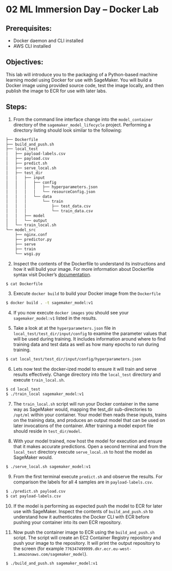 # 02 ML Immersion Day – Docker Lab

## Prerequisites:
-   Docker daemon and CLI installed
-   AWS CLI installed

## Objectives:

This lab will introduce you to the packaging of a Python-based machine
learning model using Docker for use with SageMaker. You will build a
Docker image using provided source code, test the image locally, and
then publish the image to ECR for use with later labs.

## Steps:
1.  From the command line interface change into the `model_container` directory of the `sagemaker_model_lifecycle` project.  Performing a directory listing should look similar to the following:
```bash
├── Dockerfile
├── build_and_push.sh
├── local_test
│   ├── payload-labels.csv
│   ├── payload.csv
│   ├── predict.sh
│   ├── serve_local.sh
│   ├── test_dir
│   │   ├── input
│   │   │   ├── config
│   │   │   │   ├── hyperparameters.json
│   │   │   │   └── resourceConfig.json
│   │   │   └── data
│   │   │       └── train
│   │   │           ├── test_data.csv
│   │   │           └── train_data.csv
│   │   ├── model
│   │   └── output
│   └── train_local.sh
└── model_src
    ├── nginx.conf
    ├── predictor.py
    ├── serve
    ├── train
    └── wsgi.py
```
2.  Inspect the contents of the Dockerfile to understand its instructions and how it will build your image. For more information about Dockerfile syntax visit Docker’s [documentation](https://docs.docker.com/engine/reference/builder/).
```bash
$ cat Dockerfile
```

3. Execute `docker build` to build your Docker image from the `Dockerfile`
```bash
$ docker build . -t sagemaker_model:v1
```

4.  If you now execute `docker images` you should see your `sagemaker_model:v1` listed in the results.

1. Take a look at at the `hyperparameters.json` file in `local_test/test_dir/input/config` to examine the parameter values that  will be used during training. It includes information around where to find training data and test data as well as how many epochs to run during training.
```bash    
$ cat local_test/test_dir/input/config/hyperparameters.json
```

6.  Lets now test the docker-ized model to ensure it will train and
    serve results effectively. Change directory into the `local_test`
    directory and execute `train_local.sh`.
```bash
$ cd local_test
$ ./train_local sagemaker_model:v1
```

7.  The `train_local.sh` script will run your Docker container in the same way as SageMaker would, mapping the test\_dir sub-directories to `/opt/ml` within your container. Your model then reads these inputs, trains on the training data, and produces an output model that can be used on later invocations of the container. After training a model export file should reside in `test_dir/model`.

1.  With your model trained, now host the model for execution and ensure
    that it makes accurate predictions. Open a second terminal and from
    the `local_test` directory execute `serve_local.sh` to host the model
    as SageMaker would.
```bash
$ ./serve_local.sh sagemaker_model:v1
```

9.  From the first terminal execute `predict.sh` and observe the
    results.  For comparison the labels for all 4 samples are in `payload-labels.csv`.
```bash
$ ./predict.sh payload.csv
$ cat payload-labels.csv
```

10. If the model is performing as expected push the model to ECR for
    later use with SageMaker. Inspect the contents of
    `build_and_push.sh` to understand how it authenticates the Docker
    CLI with ECR before pushing your container into its own ECR
    repository.

1. Now push the container image to ECR using the `build_and_push.sh`
    script.  The script will create an EC2 Container Registry repository and push your image to the repository.  It will print the output repository to the screen (for example `776347499999.dkr.ecr.eu-west-1.amazonaws.com/sagemaker_model`).
```bash
$ ./build_and_push.sh sagemaker_model:v1
```